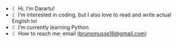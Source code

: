 - ☾ Hi, I’m Darartu!
- ☾ I’m interested in coding, but I also love to read and write actual English lol
- ☾ I’m currently learning Python
- ☾ How to reach me: email (brunomusse16@gmail.com)
